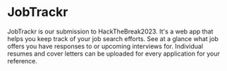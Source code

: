 # JobTrackr

JobTrackr is our submission to HackTheBreak2023. It's a web app that helps you keep track of your job search efforts. See at a glance what job offers you have responses to or upcoming interviews for. Individual resumes and cover letters can be uploaded for every application for your reference.
